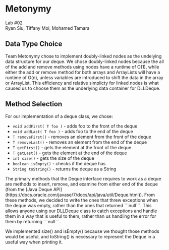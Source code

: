 # Metonymy

Lab #02<br>
Ryan Siu, Tiffany Moi, Mohamed Tamara

## Data Type Choice

Team Metonymy chose to implement doubly-linked nodes as the undelying data structure for our deque. We chose doubly-linked nodes because the all of the add and remove methods using nodes have a runtime of O(1), while either the add or remove method for both arrays and ArrayLists will have a runtime of O(n), unless variables are introduced to shift the data in the array or ArrayList. This efficiency and relative simplicty for linked nodes is what caused us to choose them as the underlying data container for DLLDeque.

## Method Selection

For our implementation of a deque class, we chose:
* ```void addFirst( T foo )``` - adds foo to the front of the deque
* ```void addLast( T foo )``` - adds foo to the end of the deque
* ```T removeFirst()``` - removes an element from the front of the deque
* ```T removeLast()``` - removes an element from the end of the deque
* ```T getFirst()``` - gets the element at the front of the deque
* ```T getLast()``` - gets the element at the end of the deque
* ```int size()``` - gets the size of the deque
* ```boolean isEmpty()``` - checks if the deque has 
* ```String toString()``` - returns the deque as a String

<p>The primary methods that the Deque interface requires to work as a deque are methods to insert, remove, and examine from either end of the deque (from the [Java Deque API](https://docs.oracle.com/javase/7/docs/api/java/util/Deque.html)). From these methods, we decided to write the ones that threw exceptions when the deque was empty, rather than the ones that returned ```null```. This allows anyone using our DLLDeque class to catch exceptions and handle them in a way that is useful to them, rather than us handling the error for them by returning ```null```.</p>
<p>We implemented size() and isEmpty() because we thought those methods would be useful, and toString() is necessary to represent the Deque in a useful way when printing it.</p>
